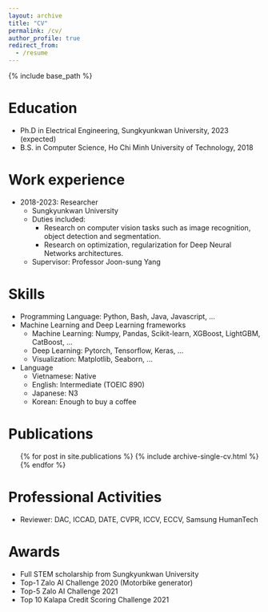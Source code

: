 ```yaml
---
layout: archive
title: "CV"
permalink: /cv/
author_profile: true
redirect_from:
  - /resume
---
```


{% include base_path %}

Education
======
* Ph.D in Electrical Engineering, Sungkyunkwan University, 2023 (expected)
* B.S. in Computer Science, Ho Chi Minh University of Technology, 2018

Work experience
======
* 2018-2023: Researcher
  * Sungkyunkwan University
  * Duties included: 
    * Research on computer vision tasks such as image recognition, object detection and segmentation.
    * Research on optimization, regularization for Deep Neural Networks architectures.
  * Supervisor: Professor Joon-sung Yang
  
Skills
======
* Programming Language: Python, Bash, Java, Javascript, ...
* Machine Learning and Deep Learning frameworks
  * Machine Learning: Numpy, Pandas, Scikit-learn, XGBoost, LightGBM, CatBoost, ...
  * Deep Learning: Pytorch, Tensorflow, Keras, ...
  * Visualization: Matplotlib, Seaborn, ...
* Language
  * Vietnamese: Native
  * English: Intermediate (TOEIC 890)
  * Japanese: N3
  * Korean: Enough to buy a coffee

Publications
======
  <ul>{% for post in site.publications %}
    {% include archive-single-cv.html %}
  {% endfor %}</ul>
  
<!-- Talks
======
  <ul>{% for post in site.talks %}
    {% include archive-single-talk-cv.html %}
  {% endfor %}</ul>
  
Teaching
======
  <ul>{% for post in site.teaching %}
    {% include archive-single-cv.html %}
  {% endfor %}</ul> -->
  
Professional Activities
======
* Reviewer: DAC, ICCAD, DATE, CVPR, ICCV, ECCV, Samsung HumanTech

Awards
======
* Full STEM scholarship from Sungkyunkwan University
* Top-1 Zalo AI Challenge 2020 (Motorbike generator)
* Top-5 Zalo AI Challenge 2021
* Top 10 Kalapa Credit Scoring Challenge 2021